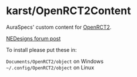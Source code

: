 # karst/OpenRCT2Content
AuraSpecs' custom content for [OpenRCT2](https://github.com/OpenRCT2/OpenRCT2).

[NEDesigns forum post](https://www.nedesigns.com/topic/40382/auraspecs-parkobjs-ride-music-converted-paths/)

To install please put these in:

`Documents/OpenRCT2/object` on Windows  
`~/.config/OpenRCT2/object` on Linux
